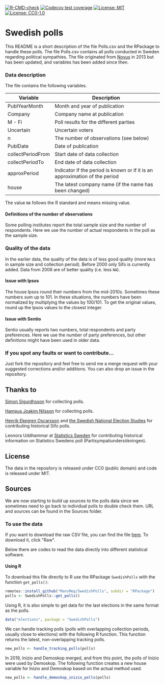 <!-- badges: start -->
[![R-CMD-check](https://github.com/MansMeg/SwedishPolls/actions/workflows/R-CMD-check.yaml/badge.svg)](https://github.com/MansMeg/SwedishPolls/actions/workflows/R-CMD-check.yaml)
[![Codecov test coverage](https://codecov.io/gh/MansMeg/SwedishPolls/branch/master/graph/badge.svg)](https://app.codecov.io/gh/MansMeg/SwedishPolls?branch=master)
[![License: MIT](https://img.shields.io/badge/License-MIT-yellow.svg)](https://opensource.org/licenses/MIT)
[![License: CC0-1.0](https://licensebuttons.net/l/zero/1.0/80x15.png)](http://creativecommons.org/publicdomain/zero/1.0/)
<!-- badges: end -->

Swedish polls
========================================================

This README is a short description of the file Polls.csv and the RPackage to handle these polls. The file Polls.csv contains all polls conducted in Sweden regarding political sympathies. The file originated from [Novus](http://www.novus.se/vaeljaropinionen/ekotnovus-poll-of-polls.aspx) in 2013 but has been updated, and variables has been added since then.

### Data description

The file contains the following variables.

Variable      | Description
------------- | -------------
PublYearMonth | Month and year of publication
Company	      | Company name at publication
M - Fi	      | Poll results for the different parties
Uncertain	    | Uncertain voters
n	            | The number of observations (see below)
PublDate	    | Date of publication
collectPeriodFrom	| Start date of data collection
collectPeriodTo	| End date of data collection
approxPeriod | Indicator if the period is known or if it is an approximation of the period
house | The latest company name (if the name has been changed)

The value ```NA``` follows the R standard and means missing value. 

#### Definitions of the number of observations
Some polling institutes report the total sample size and the number of respondents. Here we use the number of actual respondents in the poll as the sample size.

### Quality of the data
In the earlier data, the quality of the data is of less good quality (more ```NA```:s in sample size and collection period). Before 2000 only Sifo is currently added. 
Data from 2008 are of better quality (i.e. less ```NA```). 

#### Issue with Ipsos
The house Ipsos round their numbers from the mid-2010s. Sometimes these numbers sum up to 101. In these situations, the numbers have been normalized by multiplying the values by 100/101. To get the original values, round up the Ipsos values to the closest integer.

#### Issue with Sentio
Sentio usually reports two numbers, total respondents and party preferences. Here we use the number of party preferences, but other definitions might have been used in older data.

### If you spot any faults or want to contribute...
Just fork the repository and feel free to send me a merge request with your suggested corrections and/or additions. You can also drop an issue in the repository.


## Thanks to
[Simon Sigurdhsson](https://github.com/urdh) for collecting polls.

[Hampus Joakim Nilsson](https://github.com/hjnilsson) for collecting polls.

[Henrik Ekegren Oscarsson](https://ekengrenoscarsson.com/) and [the Swedish National Election Studies](https://www.gu.se/en/swedish-national-election-studies) for contributing historical Sifo polls.

Leonora Uddhammar at [Statistics Sweden](https://www.scb.se) for contributing historical information on Statistics Swedens poll (Partisympatiundersökningen).

## License
The data in the repository is released under CC0 (public domain) and code is released under MIT.

## Sources
We are now starting to build up sources to the polls data since we sometimes need to go back to individual polls to double check them. URL and sources can be found in the Sources folder.

### To use the data
If you want to download the raw CSV file, you can find the file [here](https://github.com/MansMeg/SwedishPolls/blob/master/Data/Polls.csv). To download it, click "Raw".

Below there are codes to read the data directly into different statistical software.

#### Using R
To download this file directly to R use the RPackage `SwedishPolls` with the function `get_polls()`:

```r 
remotes::install_github("MansMeg/SwedishPolls", subdir = "RPackage")
polls <- SwedishPolls::get_polls()
```

Using R, it is also simple to get data for the last elections in the same format as the polls.

```r 
data("elections", package = "SwedishPolls")
```

We can handle tracking polls (polls with overlapping collection periods, usually close to elections) with the following R function. This function returns the latest, non-overlapping tracking polls. 

```r 
new_polls <- handle_tracking_polls(polls)
```

In 2019, Inizio and Demoskop merged, and from this point, the polls of Inizio were used by Demoskop. The following function creates a new house variable for Inizio and Demoskop based on the actual method used.

```r 
new_polls <- handle_demoskop_inizio_polls(polls)
```


